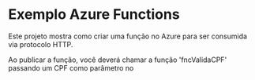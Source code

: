 # Exemplo Azure Functions 

Este projeto mostra como criar uma função no Azure para ser consumida via protocolo HTTP.

Ao publicar a função, você deverá chamar a função 'fncValidaCPF' passando um CPF como parâmetro no 
